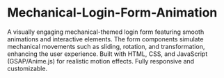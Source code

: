 # Mechanical-Login-Form-Animation
A visually engaging mechanical-themed login form featuring smooth animations and interactive elements. The form components simulate mechanical movements such as sliding, rotation, and transformation, enhancing the user experience. Built with HTML, CSS, and JavaScript (GSAP/Anime.js) for realistic motion effects. Fully responsive and customizable.
